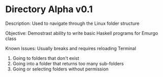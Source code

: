 # Directory Alpha v0.1
Description:
  Used to navigate through the Linux folder structure

Objective:
  Demostrast ability to write basic Haskell programs for Emurgo class

Known Issues: Usually breaks and requires reloading Terminal
  1. Going to folders that don't exist
  2. Going into a folder that returns too many sub-folders
  3. Going or selecting folders without permission

